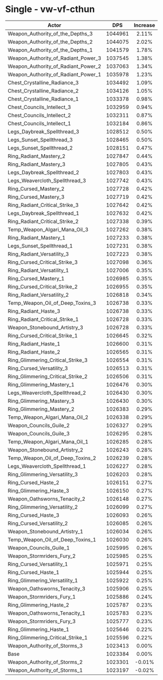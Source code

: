 # Single - vw-vf-cthun
| Actor | DPS | Increase |
|---|:---:|:---:|
|Weapon_Authority_of_the_Depths_3|1044961|2.11%|
|Weapon_Authority_of_the_Depths_2|1044075|2.02%|
|Weapon_Authority_of_the_Depths_1|1041579|1.78%|
|Weapon_Authority_of_Radiant_Power_3|1037545|1.38%|
|Weapon_Authority_of_Radiant_Power_2|1037063|1.34%|
|Weapon_Authority_of_Radiant_Power_1|1035978|1.23%|
|Chest_Crystalline_Radiance_3|1034492|1.09%|
|Chest_Crystalline_Radiance_2|1034126|1.05%|
|Chest_Crystalline_Radiance_1|1033378|0.98%|
|Chest_Councils_Intellect_3|1032959|0.94%|
|Chest_Councils_Intellect_2|1032311|0.87%|
|Chest_Councils_Intellect_1|1032184|0.86%|
|Legs_Daybreak_Spellthread_3|1028512|0.50%|
|Legs_Sunset_Spellthread_3|1028465|0.50%|
|Legs_Sunset_Spellthread_2|1028151|0.47%|
|Ring_Radiant_Mastery_2|1027847|0.44%|
|Ring_Radiant_Mastery_3|1027805|0.43%|
|Legs_Daybreak_Spellthread_2|1027803|0.43%|
|Legs_Weavercloth_Spellthread_3|1027742|0.43%|
|Ring_Cursed_Mastery_2|1027728|0.42%|
|Ring_Cursed_Mastery_3|1027719|0.42%|
|Ring_Radiant_Critical_Strike_3|1027642|0.42%|
|Legs_Daybreak_Spellthread_1|1027632|0.42%|
|Ring_Radiant_Critical_Strike_2|1027338|0.39%|
|Temp_Weapon_Algari_Mana_Oil_3|1027262|0.38%|
|Ring_Radiant_Mastery_1|1027233|0.38%|
|Legs_Sunset_Spellthread_1|1027231|0.38%|
|Ring_Radiant_Versatility_3|1027223|0.38%|
|Ring_Cursed_Critical_Strike_3|1027098|0.36%|
|Ring_Radiant_Versatility_1|1027006|0.35%|
|Ring_Cursed_Mastery_1|1026985|0.35%|
|Ring_Cursed_Critical_Strike_2|1026955|0.35%|
|Ring_Radiant_Versatility_2|1026818|0.34%|
|Temp_Weapon_Oil_of_Deep_Toxins_3|1026738|0.33%|
|Ring_Radiant_Haste_3|1026738|0.33%|
|Ring_Radiant_Critical_Strike_1|1026728|0.33%|
|Weapon_Stonebound_Artistry_3|1026728|0.33%|
|Ring_Cursed_Critical_Strike_1|1026645|0.32%|
|Ring_Radiant_Haste_1|1026600|0.31%|
|Ring_Radiant_Haste_2|1026565|0.31%|
|Ring_Glimmering_Critical_Strike_3|1026554|0.31%|
|Ring_Cursed_Versatility_3|1026513|0.31%|
|Ring_Glimmering_Critical_Strike_2|1026506|0.31%|
|Ring_Glimmering_Mastery_1|1026476|0.30%|
|Legs_Weavercloth_Spellthread_2|1026430|0.30%|
|Ring_Glimmering_Mastery_3|1026430|0.30%|
|Ring_Glimmering_Mastery_2|1026383|0.29%|
|Temp_Weapon_Algari_Mana_Oil_2|1026338|0.29%|
|Weapon_Councils_Guile_2|1026327|0.29%|
|Weapon_Councils_Guile_3|1026295|0.28%|
|Temp_Weapon_Algari_Mana_Oil_1|1026285|0.28%|
|Weapon_Stonebound_Artistry_2|1026243|0.28%|
|Temp_Weapon_Oil_of_Deep_Toxins_2|1026239|0.28%|
|Legs_Weavercloth_Spellthread_1|1026227|0.28%|
|Ring_Glimmering_Versatility_3|1026203|0.28%|
|Ring_Cursed_Haste_2|1026151|0.27%|
|Ring_Glimmering_Haste_3|1026150|0.27%|
|Weapon_Oathsworns_Tenacity_2|1026148|0.27%|
|Ring_Glimmering_Versatility_2|1026099|0.27%|
|Ring_Cursed_Haste_3|1026093|0.26%|
|Ring_Cursed_Versatility_2|1026085|0.26%|
|Weapon_Stonebound_Artistry_1|1026034|0.26%|
|Temp_Weapon_Oil_of_Deep_Toxins_1|1026030|0.26%|
|Weapon_Councils_Guile_1|1025995|0.26%|
|Weapon_Stormriders_Fury_2|1025985|0.25%|
|Ring_Cursed_Versatility_1|1025971|0.25%|
|Ring_Cursed_Haste_1|1025944|0.25%|
|Ring_Glimmering_Versatility_1|1025922|0.25%|
|Weapon_Oathsworns_Tenacity_3|1025906|0.25%|
|Weapon_Stormriders_Fury_1|1025886|0.24%|
|Ring_Glimmering_Haste_2|1025787|0.23%|
|Weapon_Oathsworns_Tenacity_1|1025783|0.23%|
|Weapon_Stormriders_Fury_3|1025777|0.23%|
|Ring_Glimmering_Haste_1|1025646|0.22%|
|Ring_Glimmering_Critical_Strike_1|1025596|0.22%|
|Weapon_Authority_of_Storms_3|1023413|0.00%|
|Base|1023384|0.00%|
|Weapon_Authority_of_Storms_2|1023301|-0.01%|
|Weapon_Authority_of_Storms_1|1023197|-0.02%|
